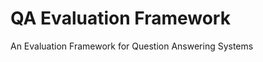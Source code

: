 QA Evaluation Framework
=======================

An Evaluation Framework for Question Answering Systems
